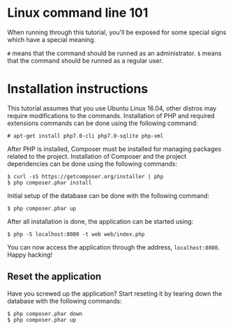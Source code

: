 # Linux command line 101

When running through this tutorial, you'll be exposed for some special signs
which have a special meaning.

`#` means that the command should be runned as an administrator.
`$` means that the command should be runned as a regular user.

# Installation instructions

This tutorial assumes that you use Ubuntu Linux 16.04, other distros may require
modifications to the commands. Installation of PHP and required extensions
commands can be done using the following command:

```
# apt-get install php7.0-cli php7.0-sqlite php-xml
```

After PHP is installed, Composer must be installed for managing packages related
to the project. Installation of Composer and the project dependencies can be
done using the following commands:

```
$ curl -sS https://getcomposer.org/installer | php
$ php composer.phar install
```

Initial setup of the database can be done with the following command:

```
$ php composer.phar up
```

After all installation is done, the application can be started using:

```
$ php -S localhost:8080 -t web web/index.php
```

You can now access the application through the address, `localhost:8080`.
Happy hacking!

## Reset the application

Have you screwed up the application? Start reseting it by tearing down the
database with the following commands:

```
$ php composer.phar down
$ php composer.phar up
```
